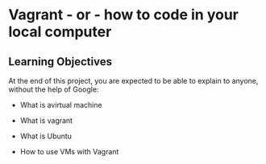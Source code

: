 # Vagrant - or - how to code in your local computer 

## Learning Objectives
At the end of this project, you are expected to be able to explain to anyone, without the help of Google:
* What is avirtual machine

* What is vagrant

* What is Ubuntu

* How to use VMs with Vagrant

